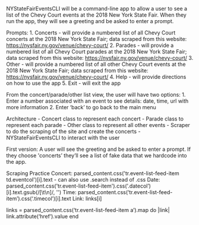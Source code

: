 NYStateFairEventsCLI will be a command-line app to allow a user to see a list of the Chevy Court events at the 2018 New York State Fair. When they run the app, they will see a greeting and be asked to enter a prompt.

Prompts:
	1. Concerts - will provide a numbered list of all Chevy Court concerts at the 2018 New York State Fair; data scraped from this website: https://nysfair.ny.gov/venue/chevy-court/
	2. Parades - will provide a numbered list of all Chevy Court parades at the 2018 New York State Fair; data scraped from this website: https://nysfair.ny.gov/venue/chevy-court/
	3. Other - will provide a numbered list of all other Chevy Court events at the 2018 New York State Fair; data scraped from this website: https://nysfair.ny.gov/venue/chevy-court/
	4. Help - will provide directions on how to use the app
	5. Exit - will exit the app

From the concert/parade/other list view, the user will have two options:
	1. Enter a number associated with an event to see details: date, time, url with more information
	2. Enter ‘back’ to go back to the main menu


Architecture
	- Concert class to represent each concert
	- Parade class to represent each parade
	- Other class to represent all other events
	- Scraper to do the scraping of the site and create the concerts
	- NYStateFairEventsCLI to interact with the user


First version:
A user will see the greeting and be asked to enter a prompt. If they choose 'concerts’ they’ll see a list of fake data that we hardcode into the app.


Scraping Practice
Concert: parsed_content.css('tr.event-list-feed-item td.eventcol')[i].text
	- can also use .search instead of .css
Date: parsed_content.css('tr.event-list-feed-item').css('.datecol’)[i].text.gsub(/[\t\n]/, '')
Time: parsed_content.css(‘tr.event-list-feed-item’).css(‘.timecol’)[i].text
Link: links[i]

links = parsed_content.css(‘tr.event-list-feed-item a’).map do |link|
		link.attribute(‘href’).value
	    end
